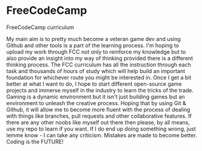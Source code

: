 # FreeCodeCamp
FreeCodeCamp curriculum

My main aim is to pretty much become a veteran game dev and using Github and other tools is a part of the learning process.
I'm hoping to upload my work through FCC not only to reinforce my knowledge but to also provide an insight into my way of thinking provided there is a different thinking process. The FCC curriculum has all the instruction through each task and thousands of hours of study which will help build an important foundation for whichever route you might be interested in.
Once I get a bit better at what I want to do, I hope to start different open-source game projects and immerse myself in the industry to learn the tricks of the trade. Gaming is a dynamic environment but it isn't just building games but an environment to unleash the creative process.
Hoping that by using Git & Github, it will allow me to become more fluent with the process of dealing with things like branches, pull requests and other collaborative features.
If there are any other noobs like myself out there then please, by all means, use my repo to learn if you want.
If I do end up doing something wrong, just lemme know - I can take any criticism.
Mistakes are made to become better.
Coding is the FUTURE!
